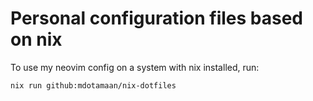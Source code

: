 # Personal configuration files based on nix

To use my neovim config on a system with nix installed, run:

```
nix run github:mdotamaan/nix-dotfiles
```

